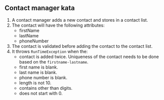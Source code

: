 ## Contact manager kata

1. A contact manager adds a new contact and stores in a contact list.
2. The contact will have the following attributes:
   - firstName
   - lastName
   - phoneNumber
3. The contact is validated before adding the contact to the contact list. 
4. It throws `RunTimeException` when the:
   - contact is added twice. Uniqueness of the contact needs to be done based on the `firstname-lastname`.
   - first name is blank.
   - last name is blank.
   - phone number is blank.
   - length is not 10.
   - contains other than digits.
   - does not start with 0.
